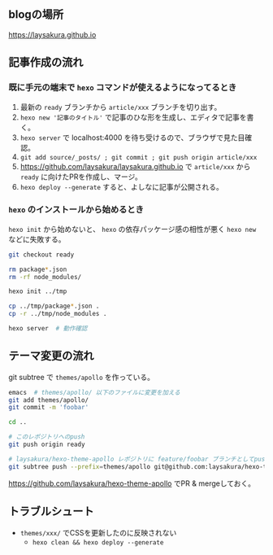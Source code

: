 ## blogの場所

https://laysakura.github.io

## 記事作成の流れ

### 既に手元の端末で `hexo` コマンドが使えるようになってるとき

1. 最新の `ready` ブランチから `article/xxx` ブランチを切り出す。
2. `hexo new '記事のタイトル'` で記事のひな形を生成し、エディタで記事を書く。
3. `hexo server` で localhost:4000 を待ち受けるので、ブラウザで見た目確認。
4. `git add source/_posts/ ; git commit ; git push origin article/xxx`
5. https://github.com/laysakura/laysakura.github.io で `article/xxx` から `ready` に向けたPRを作成し、マージ。
6. `hexo deploy --generate` すると、よしなに記事が公開される。

### `hexo` のインストールから始めるとき

`hexo init` から始めないと、 `hexo` の依存パッケージ感の相性が悪く `hexo new` などに失敗する。

```bash
git checkout ready

rm package*.json
rm -rf node_modules/

hexo init ../tmp

cp ../tmp/package*.json .
cp -r ../tmp/node_modules .

hexo server  # 動作確認
```

## テーマ変更の流れ

git subtree で `themes/apollo` を作っている。

```bash
emacs  # themes/apollo/ 以下のファイルに変更を加える
git add themes/apollo/
git commit -m 'foobar'

cd ..

# このレポジトリへのpush
git push origin ready

# laysakura/hexo-theme-apollo レポジトリに feature/foobar ブランチとしてpush
git subtree push --prefix=themes/apollo git@github.com:laysakura/hexo-theme-apollo.git feature/foobar
```

https://github.com/laysakura/hexo-theme-apollo でPR & mergeしておく。

## トラブルシュート

- `themes/xxx/` でCSSを更新したのに反映されない
    - `hexo clean && hexo deploy --generate`
